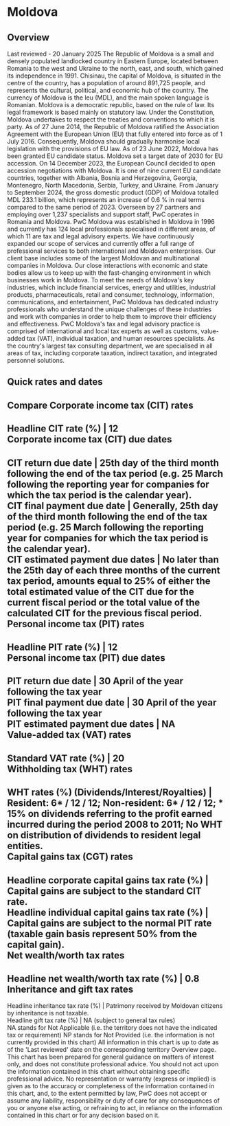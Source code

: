 # Moldova
## Overview
Last reviewed - 20 January 2025
The Republic of Moldova is a small and densely populated landlocked country in Eastern Europe, located between Romania to the west and Ukraine to the north, east, and south, which gained its independence in 1991. Chisinau, the capital of Moldova, is situated in the centre of the country, has a population of around 891,725 people, and represents the cultural, political, and economic hub of the country. The currency of Moldova is the leu (MDL), and the main spoken language is Romanian.
Moldova is a democratic republic, based on the rule of law. Its legal framework is based mainly on statutory law. Under the Constitution, Moldova undertakes to respect the treaties and conventions to which it is party.
As of 27 June 2014, the Republic of Moldova ratified the Association Agreement with the European Union (EU) that fully entered into force as of 1 July 2016. Consequently, Moldova should gradually harmonise local legislation with the provisions of EU law. As of 23 June 2022, Moldova has been granted EU candidate status. Moldova set a target date of 2030 for EU accession.
On 14 December 2023, the European Council decided to open accession negotiations with Moldova. It is one of nine current EU candidate countries, together with Albania, Bosnia and Herzegovina, Georgia, Montenegro, North Macedonia, Serbia, Turkey, and Ukraine.
From January to September 2024, the gross domestic product (GDP) of Moldova totalled MDL 233.1 billion, which represents an increase of 0.6 % in real terms compared to the same period of 2023.
Overseen by 27 partners and employing over 1,237 specialists and support staff, PwC operates in Romania and Moldova. PwC Moldova was established in Moldova in 1996 and currently has 124 local professionals specialised in different areas, of which 11 are tax and legal advisory experts. We have continuously expanded our scope of services and currently offer a full range of professional services to both international and Moldovan enterprises. Our client base includes some of the largest Moldovan and multinational companies in Moldova. Our close interactions with economic and state bodies allow us to keep up with the fast-changing environment in which businesses work in Moldova.
To meet the needs of Moldova's key industries, which include financial services, energy and utilities, industrial products, pharmaceuticals, retail and consumer, technology, information, communications, and entertainment, PwC Moldova has dedicated industry professionals who understand the unique challenges of these industries and work with companies in order to help them to improve their efficiency and effectiveness.
PwC Moldova's tax and legal advisory practice is comprised of international and local tax experts as well as customs, value-added tax (VAT), individual taxation, and human resources specialists. As the country's largest tax consulting department, we are specialised in all areas of tax, including corporate taxation, indirect taxation, and integrated personnel solutions.
## Quick rates and dates
Compare
Corporate income tax (CIT) rates   
---  
Headline CIT rate (%) |  12  
Corporate income tax (CIT) due dates   
---  
CIT return due date |  25th day of the third month following the end of the tax period (e.g. 25 March following the reporting year for companies for which the tax period is the calendar year).  
CIT final payment due date |  Generally, 25th day of the third month following the end of the tax period (e.g. 25 March following the reporting year for companies for which the tax period is the calendar year).  
CIT estimated payment due dates |  No later than the 25th day of each three months of the current tax period, amounts equal to 25% of either the total estimated value of the CIT due for the current fiscal period or the total value of the calculated CIT for the previous fiscal period.  
Personal income tax (PIT) rates   
---  
Headline PIT rate (%) |  12  
Personal income tax (PIT) due dates   
---  
PIT return due date |  30 April of the year following the tax year  
PIT final payment due date |  30 April of the year following the tax year  
PIT estimated payment due dates |  NA  
Value-added tax (VAT) rates   
---  
Standard VAT rate (%) |  20  
Withholding tax (WHT) rates   
---  
WHT rates (%) (Dividends/Interest/Royalties) |  Resident: 6* / 12 / 12; Non-resident: 6* / 12 / 12; * 15% on dividends referring to the profit earned incurred during the period 2008 to 2011;  No WHT on distribution of dividends to resident legal entities.  
Capital gains tax (CGT) rates   
---  
Headline corporate capital gains tax rate (%) |  Capital gains are subject to the standard CIT rate.  
Headline individual capital gains tax rate (%) |  Capital gains are subject to the normal PIT rate (taxable gain basis represent 50% from the capital gain).  
Net wealth/worth tax rates   
---  
Headline net wealth/worth tax rate (%) |  0.8  
Inheritance and gift tax rates   
---  
Headline inheritance tax rate (%) |  Patrimony received by Moldovan citizens by inheritance is not taxable.  
Headline gift tax rate (%) |  NA (subject to general tax rules)  
NA stands for Not Applicable (i.e. the territory does not have the indicated tax or requirement)
NP stands for Not Provided (i.e. the information is not currently provided in this chart) 
All information in this chart is up to date as of the 'Last reviewed' date on the corresponding territory Overview page. This chart has been prepared for general guidance on matters of interest only, and does not constitute professional advice. You should not act upon the information contained in this chart without obtaining specific professional advice. No representation or warranty (express or implied) is given as to the accuracy or completeness of the information contained in this chart, and, to the extent permitted by law, PwC does not accept or assume any liability, responsibility or duty of care for any consequences of you or anyone else acting, or refraining to act, in reliance on the information contained in this chart or for any decision based on it.
